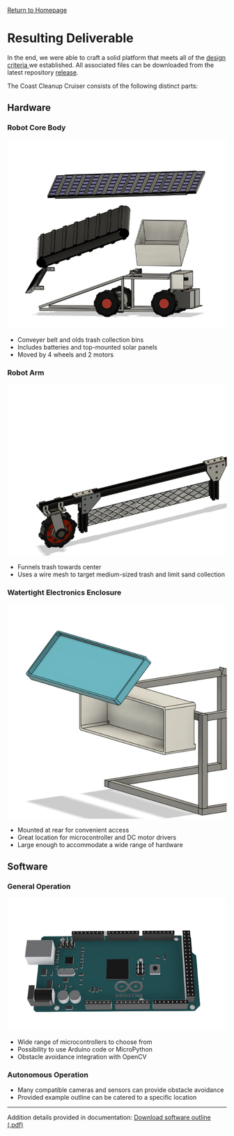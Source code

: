 <p> <a href="https://conrado-m-ucsd.github.io/SYN-100-Project/"> Return to Homepage </a> </p>

<h1> Resulting Deliverable </h1> 

<p> In the end, we were able to craft a solid platform that meets all of the <a href="dsgn-crit.html"> design criteria </a> we established. All associated files can be downloaded from the latest repository <a href="https://github.com/Conrado-M-UCSD/SYN-100-Project/releases"> release</a>.</p>

<p> The Coast Cleanup Cruiser consists of the following distinct parts: </p>

<h2> Hardware </h2> 

<h3> Robot Core Body </h3>

![Image of robot](../imgs/cruiser-core.png "Coast Cleanup Cruiser")

<ul> 
    <li> Conveyer belt and olds trash collection bins </li> 
    <li> Includes batteries and top-mounted solar panels </li> 
    <li> Moved by 4 wheels and 2 motors </li> 
</ul> 

<h3> Robot Arm </h3> 

![Image of robot](../imgs/armv3-whole-closeup.png "Coast Cleanup Cruiser")

<ul> 
    <li> Funnels trash towards center </li> 
    <li> Uses a wire mesh to target medium-sized trash and limit sand collection</li> 
</ul> 

<h3> Watertight Electronics Enclosure </h3> 

![img](../imgs/electronics-box.png)

<ul> 
    <li> Mounted at rear for convenient access </li> 
    <li> Great location for microcontroller and DC motor drivers </li> 
    <li> Large enough to accommodate a wide range of hardware</li> 
</ul> 

<h2> Software </h2>

<h3> General Operation </h3> 

![img](../imgs/ard-mega.png)

<ul> 
    <li> Wide range of microcontrollers to choose from </li> 
    <li> Possibility to use Arduino code or MicroPython </li> 
    <li> Obstacle avoidance integration with OpenCV </li> 
</ul> 

<h3> Autonomous Operation </h3>

<ul> 
    <li> Many compatible cameras and sensors can provide obstacle avoidance </li> 
    <li> Provided example outline can be catered to a specific location </li> 
</ul>

---

<p> Addition details provided in documentation: 
<a href ="https://github.com/Conrado-M-UCSD/SYN-100-Project/raw/main/project%20documentation/software-outline.pdf"> Download software outline (.pdf) </a>
</p>
